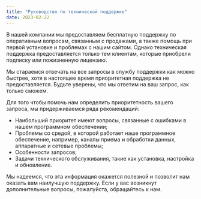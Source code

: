 ```yaml
---
title: "Руководство по технической поддержке"
date: 2023-02-22
---
```


В нашей компании мы предоставляем бесплатную поддержку по оперативным вопросам, связанным с продажами, а также помощь при первой установке и проблемах с нашим сайтом. Однако техническая поддержка предоставляется только тем клиентам, которые приобрели подписку или пожизненную лицензию.

Мы стараемся отвечать на все запросы в службу поддержки как можно быстрее, хотя в настоящее время приоритетная поддержка не предоставляется. Будьте уверены, что мы ответим на ваш запрос, как только сможем.

Для того чтобы помочь нам определить приоритетность вашего запроса, мы придерживаемся ряда рекомендаций:

- Наибольший приоритет имеют вопросы, связанные с ошибками в нашем программном обеспечении;
- Проблемы со средой, в которой работает наше программное обеспечение, например, каналы приема и обработки данных, аппаратные и сетевые проблемы;
- Особенности запросов;
- Задачи технического обслуживания, такие как установка, настройка и обновление.

Мы надеемся, что эта информация окажется полезной и позволит нам оказать вам наилучшую поддержку. Если у вас возникнут дополнительные вопросы, пожалуйста, обращайтесь к нам.
